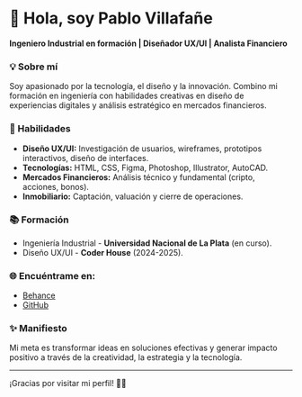 # 👋 Hola, soy Pablo Villafañe

**Ingeniero Industrial en formación | Diseñador UX/UI | Analista Financiero**

### 💡 Sobre mí
Soy apasionado por la tecnología, el diseño y la innovación. Combino mi formación en ingeniería con habilidades creativas en diseño de experiencias digitales y análisis estratégico en mercados financieros.

### 🚀 Habilidades
- **Diseño UX/UI:** Investigación de usuarios, wireframes, prototipos interactivos, diseño de interfaces.  
- **Tecnologías:** HTML, CSS, Figma, Photoshop, Illustrator, AutoCAD.  
- **Mercados Financieros:** Análisis técnico y fundamental (cripto, acciones, bonos).  
- **Inmobiliario:** Captación, valuación y cierre de operaciones.

### 📚 Formación
- Ingeniería Industrial - **Universidad Nacional de La Plata** (en curso).  
- Diseño UX/UI - **Coder House** (2024-2025).  

### 🌐 Encuéntrame en:
- [Behance](https://www.behance.net/pablovilla5)  
- [GitHub](https://github.com/pablovillafane10)

### ✨ Manifiesto
Mi meta es transformar ideas en soluciones efectivas y generar impacto positivo a través de la creatividad, la estrategia y la tecnología.

---

¡Gracias por visitar mi perfil! 👨‍💻
